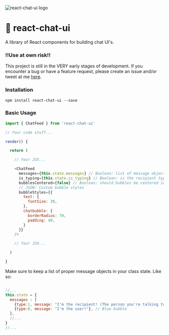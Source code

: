 ![react-chat-ui logo](https://i.imgur.com/YhPrFWw.png)

# 🙊  react-chat-ui
A library of React components for building chat UI's.

### !!Use at own risk!!
This project is still in the VERY early stages of development. If you encounter a bug or have a feature request, please create an issue and/or tweet at me [here](http://twitter.com/brandonmowat).

### Installation
`npm install react-chat-ui --save`

### Basic Usage
```javascript
import { ChatFeed } from 'react-chat-ui'

// Your code stuff...

render() {

  return (

    // Your JSX...

    <ChatFeed
      messages={this.state.messages} // Boolean: list of message objects
      is_typing={this.state.is_typing} // Boolean: is the recipient typing
      bubblesCentered={false} // Boolean: should bubbles be centered in the feed (default is false)
      // JSON: Custom bubble styles
      bubbleStyles={{
        text: {
          fontSize: 30,
        },
        chatbubble: {
          borderRadius: 70,
          padding: 40,
        }
      }}
    />

    // Your JSX...

  )

}
```

Make sure to keep a list of proper message objects in your class state.
Like so:
```javascript

//...
this.state = {
  messages : [
    {type:1, message: "I'm the recipient! (The person you're talking to)"}, // Gray bubble
    {type:0, message: "I'm the user!"}, // Blue bubble
  ],
  //...
}
//...

```
